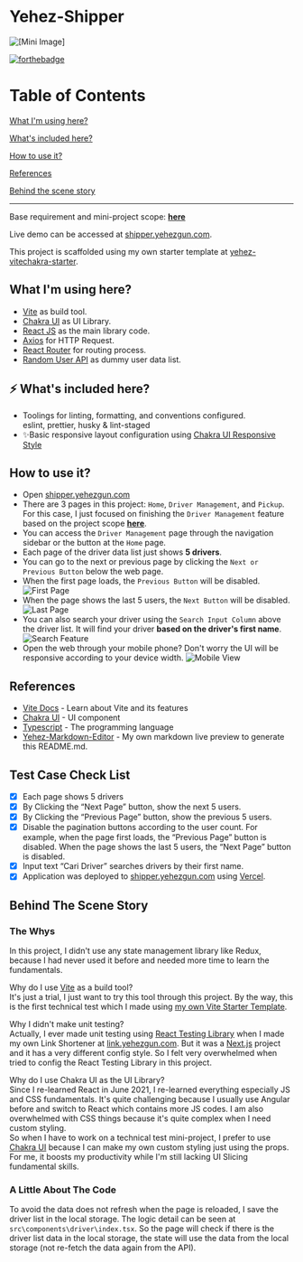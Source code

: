 # Yehez-Shipper

![[Mini Image]](https://socialify.git.ci/yehezkielgunawan/yehez-shipper-test/image?description=1&font=Inter&logo=https%3A%2F%2Fassets-cdn.shipper.id%2Fshipper-id-v5-web%2Frelease-5.4.2%2Fassets%2Fimages%2Flogo-shipper.svg&name=1&owner=1&pattern=Formal%20Invitation&theme=Dark)

[![forthebadge](https://res.cloudinary.com/yehez/image/upload/v1635325228/made-by-typescript_mz1tue.svg)](https://forthebadge.com)

# Table of Contents

[What I'm using here?](https://github.com/yehezkielgunawan/yehez-shipper-test#what-im-using-here)

[What's included here?](https://github.com/yehezkielgunawan/yehez-shipper-test#-whats-included-here)

[How to use it?](https://github.com/yehezkielgunawan/yehez-shipper-test#-whats-included-here)

[References](https://github.com/yehezkielgunawan/yehez-shipper-test#references)

[Behind the scene story](https://github.com/yehezkielgunawan/yehez-shipper-test#behind-the-scene-story)

---

Base requirement and mini-project scope: **[here](https://drive.google.com/file/d/1pUQ3U_YIaC9Cs0zzPMdFqTrRo1-mu_5a/view?usp=sharing)**

Live demo can be accessed at [shipper.yehezgun.com](https://shipper.yehezgun.com).

This project is scaffolded using my own starter template at [yehez-vitechakra-starter](https://github.com/yehezkielgunawan/yehez-vitechakra-starter).

## What I'm using here?

- [Vite](https://vitejs.dev/guide/#scaffolding-your-first-vite-project) as build tool.
- [Chakra UI](https://chakra-ui.com/docs/getting-started) as UI Library.
- [React JS](https://reactjs.org/) as the main library code.
- [Axios](https://axios-http.com/) for HTTP Request.
- [React Router](https://reactrouter.com/) for routing process.
- [Random User API](https://randomuser.me/api/?results=30) as dummy user data list.

## ⚡ What's included here?

- Toolings for linting, formatting, and conventions configured. <br>
  eslint, prettier, husky & lint-staged
- ✨Basic responsive layout configuration using [Chakra UI Responsive Style](https://chakra-ui.com/docs/features/responsive-styles)

## How to use it?

- Open [shipper.yehezgun.com](https://shipper.yehezgun.com)
- There are 3 pages in this project: `Home`, `Driver Management`, and `Pickup`. For this case, I just focused on finishing the `Driver Management` feature based on the project scope **[here](https://drive.google.com/file/d/1pUQ3U_YIaC9Cs0zzPMdFqTrRo1-mu_5a/view?usp=sharing)**.
- You can access the `Driver Management` page through the navigation sidebar or the button at the `Home` page.
- Each page of the driver data list just shows **5 drivers**.
- You can go to the next or previous page by clicking the `Next or Previous Button` below the web page.
- When the first page loads, the `Previous Button` will be disabled.
  ![First Page](https://res.cloudinary.com/yehez/image/upload/v1637574843/Shipper/First_page_bsqpmg.png)
- When the page shows the last 5 users, the `Next Button` will be disabled.
  ![Last Page](https://res.cloudinary.com/yehez/image/upload/v1637574846/Shipper/Last_page_y9fia3.png)
- You can also search your driver using the `Search Input Column` above the driver list. It will find your driver **based on the driver's first name**.
  ![Search Feature](https://res.cloudinary.com/yehez/image/upload/v1637574843/Shipper/Search_feature_rgmsq2.png)
- Open the web through your mobile phone? Don't worry the UI will be responsive according to your device width.
  ![Mobile View](https://res.cloudinary.com/yehez/image/upload/v1637574843/Shipper/Mobile_view_zzkpl3.jpg)

## References

- [Vite Docs](https://vitejs.dev/) - Learn about Vite and its features
- [Chakra UI](https://chakra-ui.com/) - UI component
- [Typescript](https://www.typescriptlang.org/) - The programming language
- [Yehez-Markdown-Editor](https://markdown.yehezgun.com/) - My own markdown live preview to generate this README.md.

## Test Case Check List

- [x] Each page shows 5 drivers
- [x] By Clicking the “Next Page” button, show the next 5 users.
- [x] By Clicking the “Previous Page” button, show the previous 5 users.
- [x] Disable the pagination buttons according to the user count. For example, when
      the page first loads, the “Previous Page” button is disabled. When the page shows
      the last 5 users, the “Next Page” button is disabled.
- [x] Input text “Cari Driver” searches drivers by their first name.
- [x] Application was deployed to [shipper.yehezgun.com](https://shipper.yehezgun.com) using [Vercel](https://vercel.com/).

## Behind The Scene Story

### The Whys

In this project, I didn't use any state management library like Redux, because I had never used it before and needed more time to learn the fundamentals.

Why do I use [Vite](https://vitejs.dev/guide/#scaffolding-your-first-vite-project) as a build tool?\
It's just a trial, I just want to try this tool through this project. By the way, this is the first technical test which I made using [my own Vite Starter Template](https://github.com/yehezkielgunawan/yehez-vitechakra-starter).

Why I didn't make unit testing?\
Actually, I ever made unit testing using [React Testing Library](https://testing-library.com/docs/react-testing-library/intro/) when I made my own Link Shortener at [link.yehezgun.com](https://link.yehezgun.com/). But it was a [Next.js](https://nextjs.org/) project and it has a very different config style. So I felt very overwhelmed when tried to config the React Testing Library in this project.

Why do I use Chakra UI as the UI Library?\
Since I re-learned React in June 2021, I re-learned everything especially JS and CSS fundamentals. It's quite challenging because I usually use Angular before and switch to React which contains more JS codes. I am also overwhelmed with CSS things because it's quite complex when I need custom styling.\
So when I have to work on a technical test mini-project, I prefer to use [Chakra UI](https://chakra-ui.com/) because I can make my own custom styling just using the props. For me, it boosts my productivity while I'm still lacking UI Slicing fundamental skills.

### A Little About The Code

To avoid the data does not refresh when the page is reloaded, I save the driver list in the local storage. The logic detail can be seen at `src\components\driver\index.tsx`. So the page will check if there is the driver list data in the local storage, the state will use the data from the local storage (not re-fetch the data again from the API).
